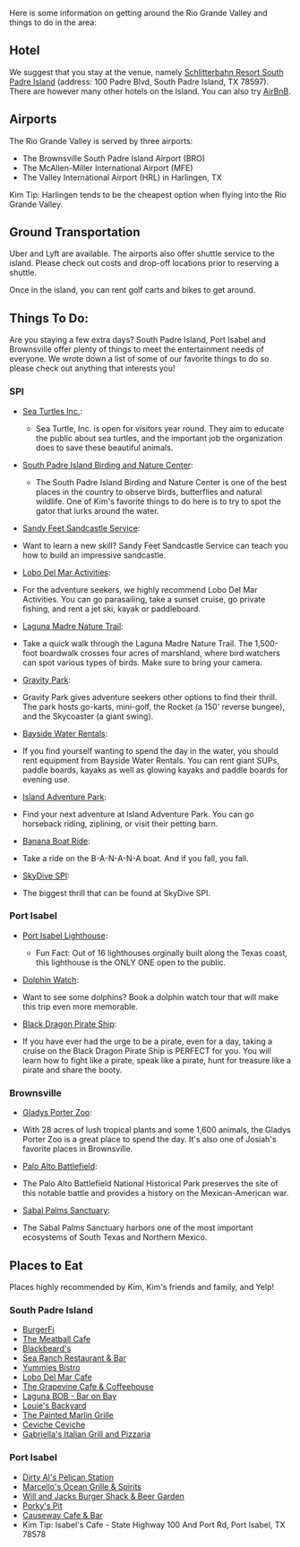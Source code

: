 
Here is some information on getting around the Rio Grande Valley and things to do in the area:

## Hotel

We suggest that you stay at the venue, namely [Schlitterbahn Resort South Padre Island](https://www.schlitterbahn.com/south-padre-island/resort) (address: 100 Padre Blvd, South Padre Island, TX 78597). There are however many other hotels on the Island. You can also try [AirBnB](https://www.airbnb.com/s/South-Padre-Island--TX--United-States/homes?refinement_paths%5B%5D=%2Fhomes&click_referer=t%3ASEE_ALL%7Csid%3Aff3f7ec2-3c29-4c3d-a0bf-e0b29acc6c92%7Cst%3ALANDING_PAGE_MARQUEE&title_type=NONE&place_id=ChIJ761vtJupb4YRIrPbw1yyW00&s_tag=fZUrlnjO&checkin=2020-02-21&checkout=2020-02-23).

## Airports

The Rio Grande Valley is served by three airports: 
- The Brownsville South Padre Island Airport (BRO)
- The McAllen-Miller International Airport (MFE)
- The Valley International Airport (HRL) in Harlingen, TX

Kim Tip: Harlingen tends to be the cheapest option when flying into the Rio Grande Valley. 

## Ground Transportation

Uber and Lyft are available. The airports also offer shuttle service to the island. Please check out costs and drop-off locations prior to reserving a shuttle.

Once in the island, you can rent golf carts and bikes to get around.

## Things To Do:

Are you staying a few extra days? South Padre Island, Port Isabel and Brownsville offer plenty of things to meet the entertainment needs of everyone. We wrote down a list of some of our favorite things to do so please check out anything that interests you!  

### SPI

- [Sea Turtles Inc.](http://www.seaturtleinc.org/):
  - Sea Turtle, Inc. is open for visitors year round. They aim to educate the public about sea turtles, and the important job the organization does to save these beautiful animals. 

- [South Padre Island Birding and Nature Center](http://www.theworldbirdingcenter.com/Spi.html):
  - The South Padre Island Birding and Nature Center is one of the best places in the country to observe birds, butterflies and natural wildlife. One of Kim's favorite things to do here is to try to spot the gator that lurks around the water.

- [Sandy Feet Sandcastle Service](https://www.sandyfeetsandcastleservices.com/):
 - Want to learn a new skill? Sandy Feet Sandcastle Service can teach you how to build an impressive sandcastle. 

- [Lobo Del Mar Activities](https://www.lobodelmaractivities.com/):
 - For the adventure seekers, we highly recommend Lobo Del Mar Activities. You can go parasailing, take a sunset cruise, go private fishing, and rent a jet ski, kayak or paddleboard. 

- [Laguna Madre Nature Trail](https://www.sopadre.com/listings/laguna-madre-nature-trail/):
 - Take a quick walk through the Laguna Madre Nature Trail. The 1,500-foot boardwalk crosses four acres of marshland, where bird watchers can spot various types of birds. Make sure to bring your camera.

- [Gravity Park](http://gravitypark.squarespace.com/prices):
 - Gravity Park gives adventure seekers other options to find their thrill. The park hosts go-karts, mini-golf, the Rocket (a 150' reverse bungee), and the Skycoaster (a giant swing). 

- [Bayside Water Rentals](http://spifun.com/SPI_FUN/HOME_PAGE.html):
 - If you find yourself wanting to spend the day in the water, you should rent equipment from Bayside Water Rentals. You can rent giant SUPs, paddle boards, kayaks as well as glowing kayaks and paddle boards for evening use. 

- [Island Adventure Park](https://www.southpadreislandadventures.com/):
 - Find your next adventure at Island Adventure Park. You can go horseback riding, ziplining, or visit their petting barn. 

- [Banana Boat Ride](https://parroteyesspi.com/activities/banana-boat-ride/):
 - Take a ride on the B-A-N-A-N-A boat. And if you fall, you fall.

- [SkyDive SPI](https://skydivespi.com/):
 - The biggest thrill that can be found at SkyDive SPI. 


### Port Isabel

- [Port Isabel Lighthouse](https://tpwd.texas.gov/state-parks/port-isabel-lighthouse):
  - Fun Fact: Out of 16 lighthouses orginally built along the Texas coast, this lighthouse is the ONLY ONE open to the public. 

- [Dolphin Watch](http://www.dolphinwatching.info/):
 - Want to see some dolphins? Book a dolphin watch tour that will make this trip even more memorable. 

- [Black Dragon Pirate Ship](http://www.ospreycruises.com/the-black-dragon-pirate-ship/):
 - If you have ever had the urge to be a pirate, even for a day, taking a cruise on the Black Dragon Pirate Ship is PERFECT for you. You will learn how to fight like a pirate, speak like a pirate, hunt for treasure like a pirate and share the booty.

### Brownsville
- [Gladys Porter Zoo](http://gpz.org/):
 - With 28 acres of lush tropical plants and some 1,600 animals, the Gladys Porter Zoo is a great place to spend the day. It's also one of Josiah's favorite places in Brownsville.

- [Palo Alto Battlefield](https://www.nps.gov/paal/index.htm):
 - The Palo Alto Battlefield National Historical Park preserves the site of this notable battle and provides a history on the Mexican-American war.

- [Sabal Palms Sanctuary](http://sabalpalmsanctuary.org/):
 - The Sabal Palms Sanctuary harbors one of the most important ecosystems of South Texas and Northern Mexico. 

## Places to Eat
Places highly recommended by Kim, Kim's friends and family, and Yelp!

### South Padre Island
- [BurgerFi](https://burgerfi.com/?utm_source=local&utm_medium=snack_pack&utm_campaign=tx&utm_content=south%20padre%20island&utm_term=50421)
- [The Meatball Cafe](http://themeatball-cafe.com/)
- [Blackbeard's](https://www.blackbeardsspi.com/Home)
- [Sea Ranch Restaurant & Bar](https://www.searanchrestaurant.com/)
- [Yummies Bistro](https://www.facebook.com/yummies.bistro)
- [Lobo Del Mar Cafe](https://www.lobodelmarcafe.com/)
- [The Grapevine Cafe & Coffeehouse](https://www.gvcafe.com/)
- [Laguna BOB - Bar on Bay](http://lagunabob.com/)
- [Louie's Backyard](https://www.lbyspi.com/)
- [The Painted Marlin Grille](http://www.paintedmarlingrille.com/)
- [Ceviche Ceviche](https://www.facebook.com/pg/cevichecevichesouthpadreisland/about/?ref=page_internal)
- [Gabriella's Italian Grill and Pizzaria](http://gabriellasspi.com/)

### Port Isabel
- [Dirty Al's Pelican Station](http://pelicanstation.co/)
- [Marcello's Ocean Grille & Spirits](https://www.marcellosspi.com/)
- [Will and Jacks Burger Shack & Beer Garden](https://www.facebook.com/WillAndJacks/)
- [Porky's Pit](https://www.facebook.com/PORKYSPITPI)
- [Causeway Cafe & Bar](https://www.mycausewaycafe.com/)
- Kim Tip: Isabel's Cafe - State Highway 100 And Port Rd, Port Isabel, TX 78578

